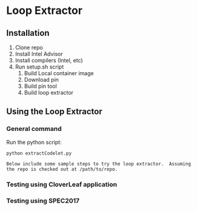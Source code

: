 Loop Extractor
==============

Installation
-------------------------
1. Clone repo
2. Install Intel Advisor
3. Install compilers (Intel, etc)
4. Run setup.sh script
    1. Build Local container image
    2. Download pin
    3. Build pin tool
    4. Build loop extractor

Using the Loop Extractor
------------------------

### General command
Run the python script:
```
python extractCodelet.py

Below include some sample steps to try the loop extractor.  Assuming the repo is checked out at /path/to/repo.
```
### Testing using CloverLeaf application



### Testing using SPEC2017
